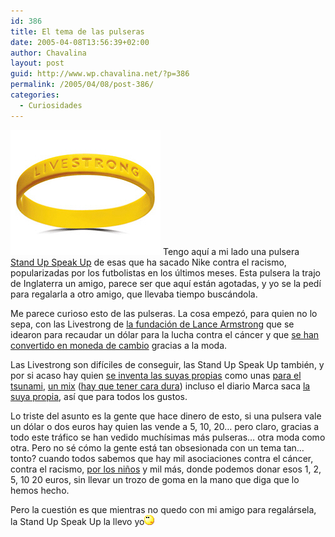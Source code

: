 ```yaml
---
id: 386
title: El tema de las pulseras
date: 2005-04-08T13:56:39+02:00
author: Chavalina
layout: post
guid: http://www.wp.chavalina.net/?p=386
permalink: /2005/04/08/post-386/
categories:
  - Curiosidades
---
```

<img class="imgizqda" src="/imagenes/fotos/livestrong.jpg" alt="pulsera Livestrong" /> Tengo aquí a mi lado una pulsera <a href="http://www.nike.com/standupspeakup/index.jsp" target="_blank">Stand Up Speak Up</a> de esas que ha sacado Nike contra el racismo, popularizadas por los futbolistas en los últimos meses. Esta pulsera la trajo de Inglaterra un amigo, parece ser que aquí están agotadas, y yo se la pedí para regalarla a otro amigo, que llevaba tiempo buscándola.

Me parece curioso esto de las pulseras. La cosa empezó, para quien no lo sepa, con las Livestrong de <a href="http://www.livestrong.org/livestrong/portal/ep/home.do" target="_blank">la fundación de Lance Armstrong</a> que se idearon para recaudar un dólar para la lucha contra el cáncer y que <a href="http://search.ebay.es/livestrong_W0QQsofocusZbsQQsbrftogZ1QQcatrefZC6QQfromZR10QQsacatZ-1QQcatrefZC6QQfltZ9QQftrtZ1QQftrvZ1QQsadisZ200QQfposZCQF3digoQ20posQQfsopZ1QQfsooZ1" target="_blank">se han convertido en moneda de cambio</a> gracias a la moda.

Las Livestrong son difíciles de conseguir, las Stand Up Speak Up también, y por si acaso hay quien <a href="http://www.livestrongspain.net/lovespain.htm" target="_blank">se inventa las suyas propias</a> como unas <a href="http://cgi.ebay.es/ws/eBayISAPI.dll?ViewItem&#038;item=7144232423&#038;category=74729&#038;sspagename=rvi:1:3v_search" target="_blank">para el tsunami</a>, <a href="http://cgi.ebay.es/ws/eBayISAPI.dll?ViewItem&#038;item=7144489317&#038;category=74729&#038;sspagename=rvi:1:2v_search" target="_blank">un mix</a> (<a href="http://www.livestrongspain.net/ppal_gral.htm" target="_blank">hay que tener cara dura</a>) incluso el diario Marca saca <a href="http://www.marca.com/edicion/noticia/0,2458,611423,00.html" target="_blank">la suya propia</a>, así que para todos los gustos.

Lo triste del asunto es la gente que hace dinero de esto, si una pulsera vale un dólar o dos euros hay quien las vende a 5, 10, 20… pero claro, gracias a todo este tráfico se han vedido muchísimas más pulseras… otra moda como otra. Pero no sé cómo la gente está tan obsesionada con un tema tan… tonto? cuando todos sabemos que hay mil asociaciones contra el cáncer, contra el racismo, <a href="http://oxfam.com/" target="_blank">por los ni&ntilde;os</a> y mil más, donde podemos donar esos 1, 2, 5, 10 20 euros, sin llevar un trozo de goma en la mano que diga que lo hemos hecho.

Pero la cuestión es que mientras no quedo con mi amigo para regalársela, la Stand Up Speak Up la llevo yo![emo](/imagenes/emoticonos/pensativo.gif)